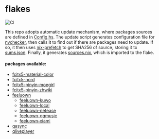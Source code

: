 # flakes

![CI](https://github.com/berberman/flakes/workflows/Update%20and%20check/badge.svg)

This repo adopts automatic update mechanism, where packages sources are defined in [Config.hs](./Config.hs).
The update script generates configuration file for [nvchecker](https://github.com/lilydjwg/nvchecker),
then calls it to find out if there are packages need to update. If so, it then uses [nix-prefetch](https://github.com/msteen/nix-prefetch)
to get SHA256 of source, storing it to [sums.json](./sums.json). Finally, it generates [sources.nix](./sources.nix), which is imported to the flake.

#### packages available:

* [fcitx5-material-color](https://github.com/hosxy/Fcitx5-Material-Color)
* [fcitx5-nord](https://github.com/tonyfettes/fcitx5-nord)
* [fcitx5-pinyin-moegirl](https://github.com/outloudvi/mw2fcitx)
* [fcitx5-pinyin-zhwiki](https://github.com/felixonmars/fcitx5-pinyin-zhwiki)
* [feeluown](https://github.com/feeluown/FeelUOwn)
  * [feeluown-kuwo](https://github.com/feeluown/feeluown-kuwo)
  * [feeluown-local](https://github.com/feeluown/feeluown-local)
  * [feeluown-netease](https://github.com/feeluown/feeluown-netease)
  * [feeluown-qqmusic](https://github.com/feeluown/feeluown-qqmusic)
  * [feeluown-xiami](https://github.com/feeluown/feeluown-xiami)
* [qasync](https://github.com/CabbageDevelopment/qasync)
* [qliveplayer](https://github.com/IsoaSFlus/QLivePlayer)
